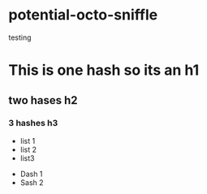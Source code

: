 # potential-octo-sniffle
testing


# This is one hash so its an h1

## two hases h2

### 3 hashes h3

* list 1
* list 2
* list3

- Dash 1
- Sash 2
